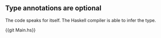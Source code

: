 ## Type annotations are optional

The code speaks for itself. The Haskell compiler is able to infer the type. 

{{git Main.hs}}
